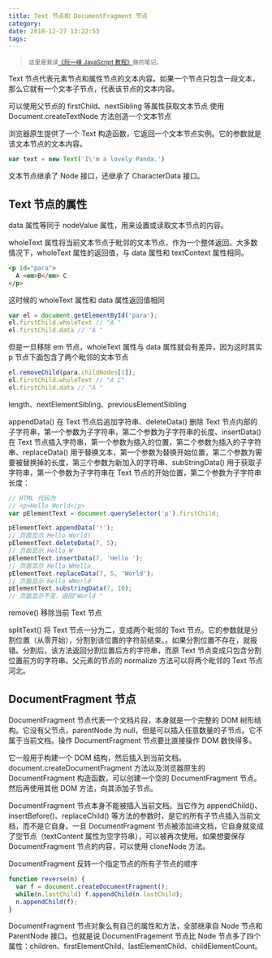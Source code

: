 ```yaml
---
title: Text 节点和 DocumentFragment 节点
category:
date: 2018-12-27 13:22:53
tags:
---
```


> <sup>这里是我读[《阮一峰 JavaScript 教程》](https://wangdoc.com/javascript/)做的笔记。</sup>

Text 节点代表元素节点和属性节点的文本内容。如果一个节点只包含一段文本，那么它就有一个文本子节点，代表该节点的文本内容。

可以使用父节点的 firstChild、nextSibling 等属性获取文本节点
使用 Document.createTextNode 方法创造一个文本节点

浏览器原生提供了一个 Text 构造函数，它返回一个文本节点实例。它的参数就是该文本节点的文本内容。

```js
var text = new Text('I\'m a lovely Panda.')
```

文本节点继承了 Node 接口，还继承了 CharacterData 接口。

## Text 节点的属性

data 属性等同于 nodeValue 属性，用来设置或读取文本节点的内容。

wholeText 属性将当前文本节点于毗邻的文本节点，作为一个整体返回。大多数情况下，wholeText 属性的返回值，与 data 属性和 textContext 属性相同。

```html
<p id="para">
  A <em>B</em> C
</p>
```

这时候的 wholeText 属性和 data 属性返回值相同

```js
var el = document.getElementById('para');
el.firstChild.wholeText // "A "
el.firstChild.data // "A "
```

但是一旦移除 em 节点，wholeText 属性与 data 属性就会有差异，因为这时其实 p 节点下面包含了两个毗邻的文本节点

```js
el.removeChild(para.childNodes[1]);
el.firstChild.wholeText // "A C"
el.firstChild.data // "A "
```

length、nextElementSibling、previousElementSibling 

appendData() 在 Text 节点后追加字符串、deleteData() 删除 Text 节点内部的子字符串，第一个参数为子字符串，第二个参数为子字符串的长度、insertData() 在 Text 节点插入字符串，第一个参数为插入的位置，第二个参数为插入的子字符串、replaceData() 用于替换文本，第一个参数为替换开始位置，第二个参数为需要被替换掉的长度，第三个参数为新加入的字符串、subStringData() 用于获取子字符串，第一个参数为子字符串在 Text 节点的开始位置，第二个参数为子字符串长度：

```js
// HTML 代码为
// <p>Hello World</p>
var pElementText = document.querySelector('p').firstChild;

pElementText.appendData('!');
// 页面显示 Hello World!
pElementText.deleteData(7, 5);
// 页面显示 Hello W
pElementText.insertData(7, 'Hello ');
// 页面显示 Hello WHello
pElementText.replaceData(7, 5, 'World');
// 页面显示 Hello WWorld
pElementText.substringData(7, 10); 
// 页面显示不变，返回"World "
```

remove() 移除当前 Text 节点

splitText() 将 Text 节点一分为二，变成两个毗邻的 Text 节点。它的参数就是分割位置（从零开始），分割到该位置的字符前结束。。如果分割位置不存在，就报错。分割后，该方法返回分割位置后方的字符串，而原 Text 节点变成只包含分割位置前方的字符串。父元素的节点的 normalize 方法可以将两个毗邻的 Text 节点河北。

## DocumentFragment 节点

DocumentFragment 节点代表一个文档片段，本身就是一个完整的 DOM 树形结构。它没有父节点，parentNode 为 null，但是可以插入任意数量的子节点。它不属于当前文档。操作 DocumentFragment 节点要比直接操作 DOM 数快得多。

它一般用于构建一个 DOM 结构，然后插入到当前文档。document.createDocumentFragment 方法以及浏览器原生的 DocumentFragment 构造函数，可以创建一个空的 DocumentFragment 节点。然后再使用其他 DOM 方法，向其添加子节点。

DocumentFragment 节点本身不能被插入当前文档。当它作为 appendChild()、insertBefore()、replaceChild() 等方法的参数时，是它的所有子节点插入当前文档，而不是它自身。一旦 DocumentFragment 节点被添加进文档，它自身就变成了空节点（textContent 属性为空字符串），可以被再次使用。如果想要保存 DocumentFragment 节点的内容，可以使用 cloneNode 方法。

DocumentFragment 反转一个指定节点的所有子节点的顺序

```js
function reverse(n) {
  var f = document.createDocumentFragment();
  while(n.lastChild) f.appendChild(n.lastChild);
  n.appendChild(f);
}
```

DocumentFragment 节点对象么有自己的属性和方法，全部继承自 Node 节点和 ParentNode 接口。也就是说 DocumentFragement 节点比 Node 节点多了四个属性：children、firstElementChild、lastElementChild、childElementCount。